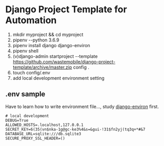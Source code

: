 # Django Project Template for Automation

1. mkdir myproject && cd myproject
2. pipenv --python 3.6.9
3. pipenv install django django-environ
4. pipenv shell
5. (v)django-admin startproject --template https://github.com/wastemobile/django-project-template/archive/master.zip config .
6. touch config/.env
7. add local development environment setting

## .env sample

Have to learn how to write environment file..., study [django-environ](https://github.com/joke2k/django-environ) first.

```
# local development
DEBUG=True
ALLOWED_HOSTS=.localhost,127.0.0.1
SECRET_KEY=6(35(vn$nka-1g@gc-ke3%4&s=&gui-!31$fn2yj(tq3q+*#&7
DATABASE_URL=sqlite:///db.sqlite3
SECURE_PROXY_SSL_HEADER=()
```